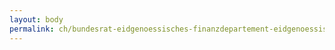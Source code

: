 ```yaml
---
layout: body
permalink: ch/bundesrat-eidgenoessisches-finanzdepartement-eidgenoessisches-personalamt-direktion-personaldatenmanagement-und-ressourcen-epa-dienstleistungszentrum-personal-efd-team-a/
---
```


